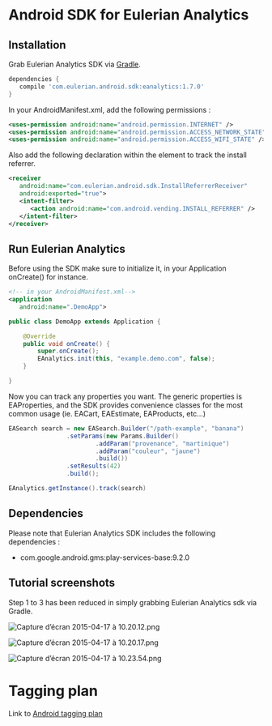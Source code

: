 # Android SDK for Eulerian Analytics #

## Installation

Grab Eulerian Analytics SDK via [Gradle](http://gradle.org/).

```groovy
dependencies {
   compile 'com.eulerian.android.sdk:eanalytics:1.7.0'
}
```

In your AndroidManifest.xml, add the following permissions :

```xml
<uses-permission android:name="android.permission.INTERNET" />
<uses-permission android:name="android.permission.ACCESS_NETWORK_STATE" />
<uses-permission android:name="android.permission.ACCESS_WIFI_STATE" />
```

Also add the following declaration within the <application> element to track the install referrer.

```xml
<receiver
   android:name="com.eulerian.android.sdk.InstallReferrerReceiver"
   android:exported="true">
   <intent-filter>
      <action android:name="com.android.vending.INSTALL_REFERRER" />
   </intent-filter>
</receiver>
```

## Run Eulerian Analytics

Before using the SDK make sure to initialize it, in your Application onCreate() for instance.

```xml
<!-- in your AndroidManifest.xml-->
<application
   android:name=".DemoApp">
```

```java
public class DemoApp extends Application {

    @Override
    public void onCreate() {
        super.onCreate();
        EAnalytics.init(this, "example.demo.com", false);
    }

}
```
Now you can track any properties you want. The generic properties is EAProperties, and the SDK provides convenience classes for the most common usage (ie. EACart, EAEstimate, EAProducts, etc...)


```java
EASearch search = new EASearch.Builder("/path-example", "banana")
                .setParams(new Params.Builder()
                        .addParam("provenance", "martinique")
                        .addParam("couleur", "jaune")
                        .build())
                .setResults(42)
                .build();

EAnalytics.getInstance().track(search)
```

## Dependencies

Please note that Eulerian Analytics SDK includes the following dependencies :

* com.google.android.gms:play-services-base:9.2.0

## Tutorial screenshots

Step 1 to 3 has been reduced in simply grabbing Eulerian Analytics sdk via Gradle.

![Capture d’écran 2015-04-17 à 10.20.12.png](https://bitbucket.org/repo/kA6LdM/images/3850475813-Capture%20d%E2%80%99%C3%A9cran%202015-04-17%20%C3%A0%2010.20.12.png)

![Capture d’écran 2015-04-17 à 10.20.17.png](https://bitbucket.org/repo/kA6LdM/images/807569072-Capture%20d%E2%80%99%C3%A9cran%202015-04-17%20%C3%A0%2010.20.17.png)

![Capture d’écran 2015-04-17 à 10.23.54.png](https://bitbucket.org/repo/kA6LdM/images/275415870-Capture%20d%E2%80%99%C3%A9cran%202015-04-17%20%C3%A0%2010.23.54.png)

# Tagging plan

Link to [Android tagging plan](https://github.com/EulerianTechnologies/eanalytics-android/blob/master/TAGGINGPLAN_EN.md)
